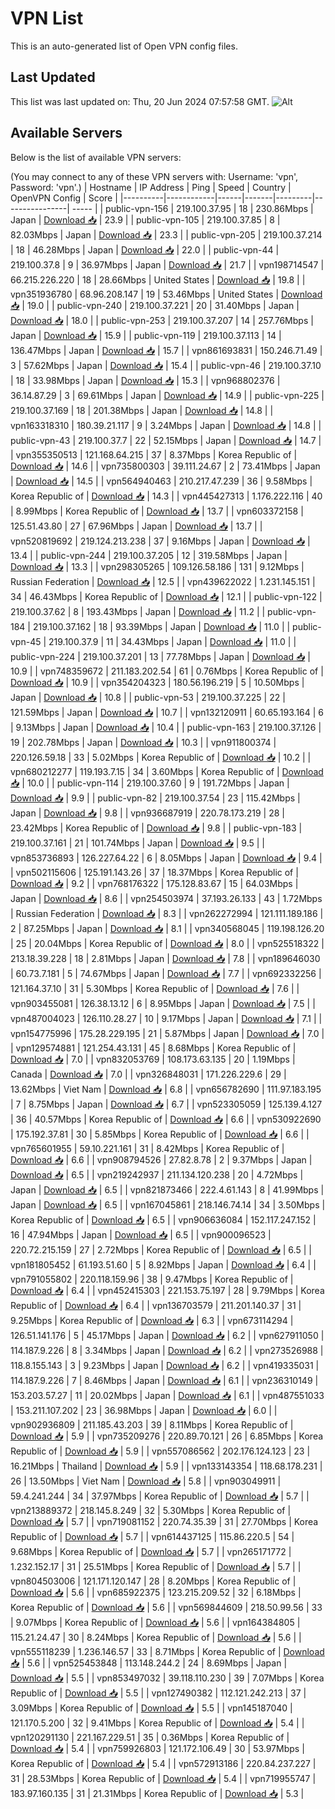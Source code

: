# VPN List

This is an auto-generated list of Open VPN config files.

## Last Updated

This list was last updated on: Thu, 20 Jun 2024 07:57:58 GMT.
![Alt](https://repobeats.axiom.co/api/embed/186b98318ef1479477931607c1ad7d823f12451f.svg "Repobeats analytics image")

## Available Servers

Below is the list of available VPN servers:

(You may connect to any of these VPN servers with: Username: 'vpn', Password: 'vpn'.)
| Hostname | IP Address | Ping | Speed | Country | OpenVPN Config | Score |
|----------|------------|------|-------|---------|----------------| ----- |
| public-vpn-156 | 219.100.37.95 | 18 | 230.86Mbps | Japan | [Download 📥](./configs/server_0_JP.ovpn) | 23.9 |
| public-vpn-105 | 219.100.37.85 | 8 | 82.03Mbps | Japan | [Download 📥](./configs/server_1_JP.ovpn) | 23.3 |
| public-vpn-205 | 219.100.37.214 | 18 | 46.28Mbps | Japan | [Download 📥](./configs/server_2_JP.ovpn) | 22.0 |
| public-vpn-44 | 219.100.37.8 | 9 | 36.97Mbps | Japan | [Download 📥](./configs/server_3_JP.ovpn) | 21.7 |
| vpn198714547 | 66.215.226.220 | 18 | 28.66Mbps | United States | [Download 📥](./configs/server_4_US.ovpn) | 19.8 |
| vpn351936780 | 68.96.208.147 | 19 | 53.46Mbps | United States | [Download 📥](./configs/server_5_US.ovpn) | 19.0 |
| public-vpn-240 | 219.100.37.221 | 20 | 31.40Mbps | Japan | [Download 📥](./configs/server_6_JP.ovpn) | 18.0 |
| public-vpn-253 | 219.100.37.207 | 14 | 257.76Mbps | Japan | [Download 📥](./configs/server_7_JP.ovpn) | 15.9 |
| public-vpn-119 | 219.100.37.113 | 14 | 136.47Mbps | Japan | [Download 📥](./configs/server_8_JP.ovpn) | 15.7 |
| vpn861693831 | 150.246.71.49 | 3 | 57.62Mbps | Japan | [Download 📥](./configs/server_9_JP.ovpn) | 15.4 |
| public-vpn-46 | 219.100.37.10 | 18 | 33.98Mbps | Japan | [Download 📥](./configs/server_10_JP.ovpn) | 15.3 |
| vpn968802376 | 36.14.87.29 | 3 | 69.61Mbps | Japan | [Download 📥](./configs/server_11_JP.ovpn) | 14.9 |
| public-vpn-225 | 219.100.37.169 | 18 | 201.38Mbps | Japan | [Download 📥](./configs/server_12_JP.ovpn) | 14.8 |
| vpn163318310 | 180.39.21.117 | 9 | 3.24Mbps | Japan | [Download 📥](./configs/server_13_JP.ovpn) | 14.8 |
| public-vpn-43 | 219.100.37.7 | 22 | 52.15Mbps | Japan | [Download 📥](./configs/server_14_JP.ovpn) | 14.7 |
| vpn355350513 | 121.168.64.215 | 37 | 8.37Mbps | Korea Republic of | [Download 📥](./configs/server_15_KR.ovpn) | 14.6 |
| vpn735800303 | 39.111.24.67 | 2 | 73.41Mbps | Japan | [Download 📥](./configs/server_16_JP.ovpn) | 14.5 |
| vpn564940463 | 210.217.47.239 | 36 | 9.58Mbps | Korea Republic of | [Download 📥](./configs/server_17_KR.ovpn) | 14.3 |
| vpn445427313 | 1.176.222.116 | 40 | 8.99Mbps | Korea Republic of | [Download 📥](./configs/server_18_KR.ovpn) | 13.7 |
| vpn603372158 | 125.51.43.80 | 27 | 67.96Mbps | Japan | [Download 📥](./configs/server_19_JP.ovpn) | 13.7 |
| vpn520819692 | 219.124.213.238 | 37 | 9.16Mbps | Japan | [Download 📥](./configs/server_20_JP.ovpn) | 13.4 |
| public-vpn-244 | 219.100.37.205 | 12 | 319.58Mbps | Japan | [Download 📥](./configs/server_21_JP.ovpn) | 13.3 |
| vpn298305265 | 109.126.58.186 | 131 | 9.12Mbps | Russian Federation | [Download 📥](./configs/server_22_RU.ovpn) | 12.5 |
| vpn439622022 | 1.231.145.151 | 34 | 46.43Mbps | Korea Republic of | [Download 📥](./configs/server_23_KR.ovpn) | 12.1 |
| public-vpn-122 | 219.100.37.62 | 8 | 193.43Mbps | Japan | [Download 📥](./configs/server_24_JP.ovpn) | 11.2 |
| public-vpn-184 | 219.100.37.162 | 18 | 93.39Mbps | Japan | [Download 📥](./configs/server_25_JP.ovpn) | 11.0 |
| public-vpn-45 | 219.100.37.9 | 11 | 34.43Mbps | Japan | [Download 📥](./configs/server_26_JP.ovpn) | 11.0 |
| public-vpn-224 | 219.100.37.201 | 13 | 77.78Mbps | Japan | [Download 📥](./configs/server_27_JP.ovpn) | 10.9 |
| vpn748359672 | 211.183.202.54 | 61 | 0.76Mbps | Korea Republic of | [Download 📥](./configs/server_28_KR.ovpn) | 10.9 |
| vpn354204323 | 180.56.196.219 | 5 | 10.50Mbps | Japan | [Download 📥](./configs/server_29_JP.ovpn) | 10.8 |
| public-vpn-53 | 219.100.37.225 | 22 | 121.59Mbps | Japan | [Download 📥](./configs/server_30_JP.ovpn) | 10.7 |
| vpn132120911 | 60.65.193.164 | 6 | 9.13Mbps | Japan | [Download 📥](./configs/server_31_JP.ovpn) | 10.4 |
| public-vpn-163 | 219.100.37.126 | 19 | 202.78Mbps | Japan | [Download 📥](./configs/server_32_JP.ovpn) | 10.3 |
| vpn911800374 | 220.126.59.18 | 33 | 5.02Mbps | Korea Republic of | [Download 📥](./configs/server_33_KR.ovpn) | 10.2 |
| vpn680212277 | 119.193.7.15 | 34 | 3.60Mbps | Korea Republic of | [Download 📥](./configs/server_34_KR.ovpn) | 10.0 |
| public-vpn-114 | 219.100.37.60 | 9 | 191.72Mbps | Japan | [Download 📥](./configs/server_35_JP.ovpn) | 9.9 |
| public-vpn-82 | 219.100.37.54 | 23 | 115.42Mbps | Japan | [Download 📥](./configs/server_36_JP.ovpn) | 9.8 |
| vpn936687919 | 220.78.173.219 | 28 | 23.42Mbps | Korea Republic of | [Download 📥](./configs/server_37_KR.ovpn) | 9.8 |
| public-vpn-183 | 219.100.37.161 | 21 | 101.74Mbps | Japan | [Download 📥](./configs/server_38_JP.ovpn) | 9.5 |
| vpn853736893 | 126.227.64.22 | 6 | 8.05Mbps | Japan | [Download 📥](./configs/server_39_JP.ovpn) | 9.4 |
| vpn502115606 | 125.191.143.26 | 37 | 18.37Mbps | Korea Republic of | [Download 📥](./configs/server_40_KR.ovpn) | 9.2 |
| vpn768176322 | 175.128.83.67 | 15 | 64.03Mbps | Japan | [Download 📥](./configs/server_41_JP.ovpn) | 8.6 |
| vpn254503974 | 37.193.26.133 | 43 | 1.72Mbps | Russian Federation | [Download 📥](./configs/server_42_RU.ovpn) | 8.3 |
| vpn262272994 | 121.111.189.186 | 2 | 87.25Mbps | Japan | [Download 📥](./configs/server_43_JP.ovpn) | 8.1 |
| vpn340568045 | 119.198.126.20 | 25 | 20.04Mbps | Korea Republic of | [Download 📥](./configs/server_44_KR.ovpn) | 8.0 |
| vpn525518322 | 213.18.39.228 | 18 | 2.81Mbps | Japan | [Download 📥](./configs/server_45_JP.ovpn) | 7.8 |
| vpn189646030 | 60.73.7.181 | 5 | 74.67Mbps | Japan | [Download 📥](./configs/server_46_JP.ovpn) | 7.7 |
| vpn692332256 | 121.164.37.10 | 31 | 5.30Mbps | Korea Republic of | [Download 📥](./configs/server_47_KR.ovpn) | 7.6 |
| vpn903455081 | 126.38.13.12 | 6 | 8.95Mbps | Japan | [Download 📥](./configs/server_48_JP.ovpn) | 7.5 |
| vpn487004023 | 126.110.28.27 | 10 | 9.17Mbps | Japan | [Download 📥](./configs/server_49_JP.ovpn) | 7.1 |
| vpn154775996 | 175.28.229.195 | 21 | 5.87Mbps | Japan | [Download 📥](./configs/server_50_JP.ovpn) | 7.0 |
| vpn129574881 | 121.254.43.131 | 45 | 8.68Mbps | Korea Republic of | [Download 📥](./configs/server_51_KR.ovpn) | 7.0 |
| vpn832053769 | 108.173.63.135 | 20 | 1.19Mbps | Canada | [Download 📥](./configs/server_52_CA.ovpn) | 7.0 |
| vpn326848031 | 171.226.229.6 | 29 | 13.62Mbps | Viet Nam | [Download 📥](./configs/server_53_VN.ovpn) | 6.8 |
| vpn656782690 | 111.97.183.195 | 7 | 8.75Mbps | Japan | [Download 📥](./configs/server_54_JP.ovpn) | 6.7 |
| vpn523305059 | 125.139.4.127 | 36 | 40.57Mbps | Korea Republic of | [Download 📥](./configs/server_55_KR.ovpn) | 6.6 |
| vpn530922690 | 175.192.37.81 | 30 | 5.85Mbps | Korea Republic of | [Download 📥](./configs/server_56_KR.ovpn) | 6.6 |
| vpn765601955 | 59.10.221.161 | 31 | 8.42Mbps | Korea Republic of | [Download 📥](./configs/server_57_KR.ovpn) | 6.6 |
| vpn908794526 | 27.82.8.78 | 2 | 9.37Mbps | Japan | [Download 📥](./configs/server_58_JP.ovpn) | 6.5 |
| vpn219242937 | 211.134.120.238 | 20 | 4.72Mbps | Japan | [Download 📥](./configs/server_59_JP.ovpn) | 6.5 |
| vpn821873466 | 222.4.61.143 | 8 | 41.99Mbps | Japan | [Download 📥](./configs/server_60_JP.ovpn) | 6.5 |
| vpn167045861 | 218.146.74.14 | 34 | 3.50Mbps | Korea Republic of | [Download 📥](./configs/server_61_KR.ovpn) | 6.5 |
| vpn906636084 | 152.117.247.152 | 16 | 47.94Mbps | Japan | [Download 📥](./configs/server_62_JP.ovpn) | 6.5 |
| vpn900096523 | 220.72.215.159 | 27 | 2.72Mbps | Korea Republic of | [Download 📥](./configs/server_63_KR.ovpn) | 6.5 |
| vpn181805452 | 61.193.51.60 | 5 | 8.92Mbps | Japan | [Download 📥](./configs/server_64_JP.ovpn) | 6.4 |
| vpn791055802 | 220.118.159.96 | 38 | 9.47Mbps | Korea Republic of | [Download 📥](./configs/server_65_KR.ovpn) | 6.4 |
| vpn452415303 | 221.153.75.197 | 28 | 9.79Mbps | Korea Republic of | [Download 📥](./configs/server_66_KR.ovpn) | 6.4 |
| vpn136703579 | 211.201.140.37 | 31 | 9.25Mbps | Korea Republic of | [Download 📥](./configs/server_67_KR.ovpn) | 6.3 |
| vpn673114294 | 126.51.141.176 | 5 | 45.17Mbps | Japan | [Download 📥](./configs/server_68_JP.ovpn) | 6.2 |
| vpn627911050 | 114.187.9.226 | 8 | 3.34Mbps | Japan | [Download 📥](./configs/server_69_JP.ovpn) | 6.2 |
| vpn273526988 | 118.8.155.143 | 3 | 9.23Mbps | Japan | [Download 📥](./configs/server_70_JP.ovpn) | 6.2 |
| vpn419335031 | 114.187.9.226 | 7 | 8.46Mbps | Japan | [Download 📥](./configs/server_71_JP.ovpn) | 6.1 |
| vpn236310149 | 153.203.57.27 | 11 | 20.02Mbps | Japan | [Download 📥](./configs/server_72_JP.ovpn) | 6.1 |
| vpn487551033 | 153.211.107.202 | 23 | 36.98Mbps | Japan | [Download 📥](./configs/server_73_JP.ovpn) | 6.0 |
| vpn902936809 | 211.185.43.203 | 39 | 8.11Mbps | Korea Republic of | [Download 📥](./configs/server_74_KR.ovpn) | 5.9 |
| vpn735209276 | 220.89.70.121 | 26 | 6.85Mbps | Korea Republic of | [Download 📥](./configs/server_75_KR.ovpn) | 5.9 |
| vpn557086562 | 202.176.124.123 | 23 | 16.21Mbps | Thailand | [Download 📥](./configs/server_76_TH.ovpn) | 5.9 |
| vpn133143354 | 118.68.178.231 | 26 | 13.50Mbps | Viet Nam | [Download 📥](./configs/server_77_VN.ovpn) | 5.8 |
| vpn903049911 | 59.4.241.244 | 34 | 37.97Mbps | Korea Republic of | [Download 📥](./configs/server_78_KR.ovpn) | 5.7 |
| vpn213889372 | 218.145.8.249 | 32 | 5.30Mbps | Korea Republic of | [Download 📥](./configs/server_79_KR.ovpn) | 5.7 |
| vpn719081152 | 220.74.35.39 | 31 | 27.70Mbps | Korea Republic of | [Download 📥](./configs/server_80_KR.ovpn) | 5.7 |
| vpn614437125 | 115.86.220.5 | 54 | 9.68Mbps | Korea Republic of | [Download 📥](./configs/server_81_KR.ovpn) | 5.7 |
| vpn265171772 | 1.232.152.17 | 31 | 25.51Mbps | Korea Republic of | [Download 📥](./configs/server_82_KR.ovpn) | 5.7 |
| vpn804503006 | 121.171.120.147 | 28 | 8.20Mbps | Korea Republic of | [Download 📥](./configs/server_83_KR.ovpn) | 5.6 |
| vpn685922375 | 123.215.209.52 | 32 | 6.18Mbps | Korea Republic of | [Download 📥](./configs/server_84_KR.ovpn) | 5.6 |
| vpn569844609 | 218.50.99.56 | 33 | 9.07Mbps | Korea Republic of | [Download 📥](./configs/server_85_KR.ovpn) | 5.6 |
| vpn164384805 | 115.21.24.47 | 30 | 8.24Mbps | Korea Republic of | [Download 📥](./configs/server_86_KR.ovpn) | 5.6 |
| vpn555118239 | 1.236.146.57 | 33 | 8.71Mbps | Korea Republic of | [Download 📥](./configs/server_87_KR.ovpn) | 5.6 |
| vpn525453848 | 113.148.244.2 | 24 | 8.69Mbps | Japan | [Download 📥](./configs/server_88_JP.ovpn) | 5.5 |
| vpn853497032 | 39.118.110.230 | 39 | 7.07Mbps | Korea Republic of | [Download 📥](./configs/server_89_KR.ovpn) | 5.5 |
| vpn127490382 | 112.121.242.213 | 37 | 3.09Mbps | Korea Republic of | [Download 📥](./configs/server_90_KR.ovpn) | 5.5 |
| vpn145187040 | 121.170.5.200 | 32 | 9.41Mbps | Korea Republic of | [Download 📥](./configs/server_91_KR.ovpn) | 5.4 |
| vpn120291130 | 221.167.229.51 | 35 | 0.36Mbps | Korea Republic of | [Download 📥](./configs/server_92_KR.ovpn) | 5.4 |
| vpn759926803 | 121.172.106.49 | 30 | 53.97Mbps | Korea Republic of | [Download 📥](./configs/server_93_KR.ovpn) | 5.4 |
| vpn572913186 | 220.84.237.227 | 31 | 28.53Mbps | Korea Republic of | [Download 📥](./configs/server_94_KR.ovpn) | 5.4 |
| vpn719955747 | 183.97.160.135 | 31 | 21.31Mbps | Korea Republic of | [Download 📥](./configs/server_95_KR.ovpn) | 5.3 |
